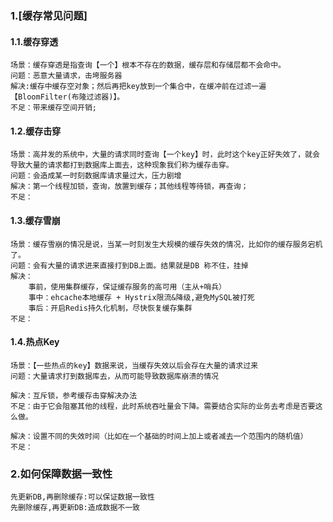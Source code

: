 ### 1.[缓存常见问题]
<!--
https://zhuanlan.zhihu.com/p/26151305
https://juejin.im/post/5c9a67ac6fb9a070cb24bf34
-->
#### 1.1.缓存穿透
		
    场景：缓存穿透是指查询【一个】根本不存在的数据，缓存层和存储层都不会命中。
    问题：恶意大量请求，击垮服务器
    解决:缓存中缓存空对象；然后再把key放到一个集合中，在缓冲前在过滤一遍【BloomFilter(布隆过滤器)】。
    不足：带来缓存空间开销;

#### 1.2.缓存击穿

    场景：高并发的系统中，大量的请求同时查询【一个key】时，此时这个key正好失效了，就会导致大量的请求都打到数据库上面去，这种现象我们称为缓存击穿。
    问题：会造成某一时刻数据库请求量过大，压力剧增
    解决：第一个线程加锁，查询，放置到缓存；其他线程等待锁，再查询；
    不足：

#### 1.3.缓存雪崩

    场景：缓存雪崩的情况是说，当某一时刻发生大规模的缓存失效的情况，比如你的缓存服务宕机了。
    问题：会有大量的请求进来直接打到DB上面。结果就是DB 称不住，挂掉
    解决：
        事前，使用集群缓存，保证缓存服务的高可用（主从+哨兵）
        事中：ehcache本地缓存 + Hystrix限流&降级,避免MySQL被打死
        事后：开启Redis持久化机制，尽快恢复缓存集群
    不足：
		
#### 1.4.热点Key
    场景：【一些热点的key】数据来说，当缓存失效以后会存在大量的请求过来
    问题：大量请求打到数据库去，从而可能导致数据库崩溃的情况
    
    解决：互斥锁，参考缓存击穿解决办法
    不足：由于它会阻塞其他的线程，此时系统吞吐量会下降。需要结合实际的业务去考虑是否要这么做。
    
    解决：设置不同的失效时间（比如在一个基础的时间上加上或者减去一个范围内的随机值）
    不足：

### 2.如何保障数据一致性
	先更新DB,再删除缓存:可以保证数据一致性
	先删除缓存,再更新DB:造成数据不一致